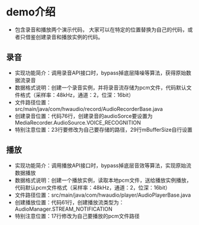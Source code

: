 # demo介绍
 - 包含录音和播放两个演示代码， 大家可以在特定的位置替换为自己的代码，或者只借鉴创建录音和播放实例的代码。

## 录音
 - 实现功能简介：调用录音API接口时，bypass掉底层降噪等算法，获得原始数据流录音
 - 数据格式说明：创建一个录音实例，并将录音流存储为pcm文件，代码默认文件格式（采样率：48kHz，通道：2，位深：16bit）
 - 文件路径位置：src/main/java/com/hwaudio/record/AudioRecorderBase.java
 - 创建录音位置：代码76行，创建录音的audioSorce要设置为MediaRecorder.AudioSource.VOICE_RECOGNITION
 - 特别注意位置：23行要修改为自己要存储的路径，29行mBufferSize自行设置

## 播放
 - 实现功能简介：调用播放API接口时，bypass掉底层音效等算法，实现原始流数据播放
 - 数据格式说明：创建一个播放实例，读取本地pcm文件，送给播放实例播放，代码默认pcm文件格式（采样率：48kHz，通道：2，位深：16bit）
 - 文件路径位置：src/main/java/com/hwaudio/player/AudioPlayerBase.java
 - 创建播放位置：代码61行，创建播放流类型为：AudioManager.STREAM_NOTIFICATION
 - 特别注意位置：17行修改为自己要播放的pcm文件路径
